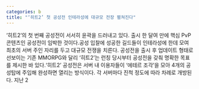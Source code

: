 ```yaml
---
categories: b
title: "‘히트2’ 첫 공성전 인테라성에 대규모 전장 펼쳐진다"
---
```

‘히트2’의 첫 번째 공성전이 서서히 윤곽을 드러내고 있다. 출시 한 달여 만에 핵심 PvP 콘텐츠인 공성전이 임박한 것이다.공성 입찰에 성공한 길드들이 인테라성에 한데 모여 최초의 서버 주인 자리를 두고 대규모 전쟁을 치른다. 공성전을 출시 후 업데이트 형태로 선보이는 기존 MMORPG와 달리 ‘히트2’는 런칭 당시부터 공성전을 갖춰 명확한 목표를 제시한 바 있다.‘히트2’ 공성전은 서버 내 이용자들이 ‘에테르 조각’을 모아 4개의 공성탑에 주입해 완성하면 열리는 방식이다. 각 서버마다 진척 정도에 따라 차례로 개방된다. 지난 2